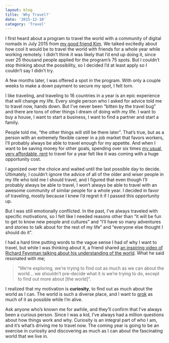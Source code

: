 ```yaml
---
layout: blog
title: 'Why Travel?'
date: '2015-12-10'
category: 'Travel'
---
```


I first heard about a program to travel the world with a community of digital nomads in July 2015 from [my good friend Kim](https://kimberlyconrad.wordpress.com/). We talked excitedly about how cool it would be to travel the world with friends for a whole year while working remotely. I didn’t think it was likely that I’d end up doing it, since over 25 thousand people applied for the program’s 75 spots. But I couldn’t stop thinking about the possibility, so I decided I’d at least apply so I couldn’t say I didn’t try.

A few months later, I was offered a spot in the program. With only a couple weeks to make a down payment to secure my spot, I felt torn.

I like traveling, and traveling to 16 countries in a year is an epic experience that will change my life. Every single person who I asked for advice told me to travel now, hands down. But I’ve never been “bitten by the travel bug” and there are tons of other things I dream of doing with my life. I want to buy a house, I want to start a business, I want to find a partner and start a family.

People told me, “the other things will still be there later”. That’s true, but as a person with an extremely flexible career in a job market that favors workers, I’ll probably always be able to travel enough for my appetite. And when I want to be saving money for other goals, spending over six times [my usual, very affordable, rent](http://www.cleveland.com/akron/index.ssf/2015/09/akron_most_affordable_us_city.html) to travel for a year felt like it was coming with a huge opportunity cost.

I agonized over the choice and waited until the last possible day to decide. Ultimately, I couldn’t ignore the advice of all of the older and wiser people in my life who told me I should travel, and I figured that even though I’ll probably always be able to travel, I won’t always be able to travel with an awesome community of similar people for a whole year. I decided in favor of traveling, mostly because I knew I’d regret it if I passed this opportunity up.

But I was still emotionally conflicted. In the past, I’ve always traveled with specific motivations, so I felt like I needed reasons other than “it will be fun to get to know new people and cultures” and “I’ll have so many adventures and stories to talk about for the rest of my life” and “everyone else thought I should do it”.

I had a hard time putting words to the vague sense I had of why I want to travel, but while I was thinking about it, a friend shared [an inspiring video of Richard Feynman talking about his understanding of the world](https://www.youtube.com/watch?v=QkhBcLk_8f0). What he said resonated with me;

> “We’re exploring, we’re trying to find out as much as we can about the world… we shouldn’t pre-decide what it is we’re trying to do, except to find out more about [the world]”.

I realized that my motivation is **curiosity**, to find out as much about the world as I can. The world is such a diverse place, and I want to [grok](https://en.wikipedia.org/wiki/Grok) as much of it as possible while I’m alive.

Ask anyone who’s known me for awhile, and they’ll confirm that I’ve always been a curious person. Since I was a kid, I’ve always had a million questions about how things work and why. Curiosity is an integral part of who I am, and it’s what’s driving me to travel now. The coming year is going to be an exercise in curiosity and discovering as much as I can about the fascinating world that we live in.
